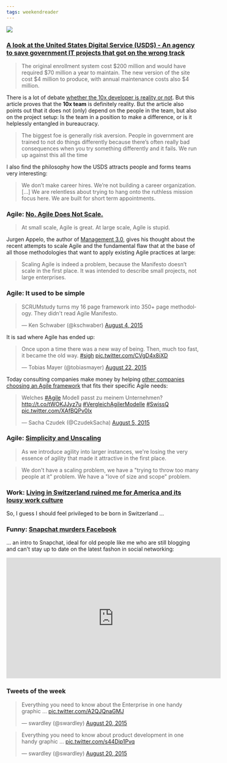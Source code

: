 ```yaml
---
tags: weekendreader
---
```

<img class="jb-main-img" src="https://lh3.googleusercontent.com/-Wf8cx3WButE/VdkIgBuu94I/AAAAAAAACXg/NWI0hqQhUPk/s912-Ic42/WR34.png">

### [A look at the United States Digital Service (USDS) - An agency to save government IT projects that got on the wrong track](https://medium.com/backchannel/the-tiny-team-taking-on-a-massive-reform-of-government-it-b5f87b85e2dc)

> The original enrollment system cost \$200 million and would have required \$70 million a year to maintain. The new version of the site cost \$4 million to produce, with annual maintenance costs also \$4 million.

There is a lot of debate [whether the 10x developer is reality or not](http://www.quora.com/Is-the-concept-of-a-10x-engineer-valid). But this article proves that the **10x team** is definitely reality.
But the article also points out that it does not (only) depend on the people in the team, but also on the project setup: Is the team in a position to make a difference, or is it helplessly entangled in bureaucracy. 

> The biggest foe is generally risk aversion. People in government are trained to not do things differently because there’s often really bad consequences when you try something differently and it fails. We run up against this all the time

I also find the philosophy how the USDS attracts people and forms teams very interesting:

> We don’t make career hires. We’re not building a career organization. [...] We are relentless about trying to hang onto the ruthless mission focus here. We are built for short term appointments.



### Agile: [No. Agile Does Not Scale.](https://medium.com/@jurgenappelo/no-agile-does-not-scale-98df99da3ff3)

> At small scale, Agile is great. At large scale, Agile is stupid.

Jurgen Appelo, the author of [Management 3.0](https://management30.com/), gives his thought about the recent attempts to scale Agile and the fundamental flaw that at the base of all those methodologies that want to apply existing Agile practices at large:

> Scaling Agile is indeed a problem, because the Manifesto doesn’t scale
> in the first place. It was intended to describe small projects, not
> large enterprises.


### Agile:  It used to be simple
<blockquote class="twitter-tweet" lang="en"><p lang="en" dir="ltr">SCRUMstudy turns my 16 page framework into 350+ page methodology. They didn&#39;t read Agile Manifesto.</p>&mdash; Ken Schwaber (@kschwaber) <a href="https://twitter.com/kschwaber/status/628692322977513472">August 4, 2015</a></blockquote>
<script async src="//platform.twitter.com/widgets.js" charset="utf-8"></script>

It is sad where Agile has ended up:
<blockquote class="twitter-tweet" lang="en"><p lang="en" dir="ltr">Once upon a time there was a new way of being. Then, much too fast, it became the old way. <a href="https://twitter.com/hashtag/sigh?src=hash">#sigh</a> <a href="http://t.co/CVgD4x8iXD">pic.twitter.com/CVgD4x8iXD</a></p>&mdash; Tobias Mayer (@tobiasmayer) <a href="https://twitter.com/tobiasmayer/status/634923331465146368">August 22, 2015</a></blockquote>
<script async src="//platform.twitter.com/widgets.js" charset="utf-8"></script>

Today consulting companies make money by helping [other companies choosing an Agile framework](http://swissq-1.hs-sites.com/agile-models) that fits their specific Agile needs:

<blockquote class="twitter-tweet" lang="en"><p lang="de" dir="ltr">Welches <a href="https://twitter.com/hashtag/Agile?src=hash">#Agile</a> Modell passt zu meinem Unternehmen? &#10;<a href="http://t.co/tWOKJJyz7u">http://t.co/tWOKJJyz7u</a>&#10;<a href="https://twitter.com/hashtag/VergleichAgilerModelle?src=hash">#VergleichAgilerModelle</a>&#10;<a href="https://twitter.com/hashtag/SwissQ?src=hash">#SwissQ</a> <a href="http://t.co/XAfBQPv0lx">pic.twitter.com/XAfBQPv0lx</a></p>&mdash; Sacha Czudek (@CzudekSacha) <a href="https://twitter.com/CzudekSacha/status/628943427137351680">August 5, 2015</a></blockquote>
<script async src="//platform.twitter.com/widgets.js" charset="utf-8"></script>


### Agile: [Simplicity and Unscaling](http://rgalen.com/agile-training-news/2015/5/24/the-newest-craze-in-agile-simplicity-and-un-scaling)

> As we introduce agility into larger instances, we're losing the very essence of agility that made it attractive in the first place.

> We don't have a scaling problem, we have a "trying to throw too many  people at it" problem. We have a "love of size and scope" problem.


### Work: [Living in Switzerland ruined me for America and its lousy work culture](http://www.vox.com/2015/7/21/8974435/switzerland-work-life-balance)

So, I guess I should feel privileged to be born in Switzerland ...



### Funny: [Snapchat murders Facebook](https://www.youtube.com/watch?v=kKSr6h5-fCU)
... an intro to Snapchat, ideal for old people like me who are still blogging and can't stay up to date on the latest fashon in social networking:

<iframe width="560" height="315" src="https://www.youtube.com/embed/kKSr6h5-fCU" frameborder="0" allowfullscreen></iframe>


### Tweets of the week

<blockquote class="twitter-tweet" data-conversation="none" lang="en"><p lang="en" dir="ltr">Everything you need to know about the Enterprise in one handy graphic ... <a href="http://t.co/A2QJQnaGMJ">pic.twitter.com/A2QJQnaGMJ</a></p>&mdash; swardley (@swardley) <a href="https://twitter.com/swardley/status/634366194494140416">August 20, 2015</a></blockquote>
<script async src="//platform.twitter.com/widgets.js" charset="utf-8"></script>

<blockquote class="twitter-tweet" data-conversation="none" lang="en"><p lang="en" dir="ltr">Everything you need to know about product development in one handy graphic ... <a href="http://t.co/s44Djp1Pvq">pic.twitter.com/s44Djp1Pvq</a></p>&mdash; swardley (@swardley) <a href="https://twitter.com/swardley/status/634365736262205440">August 20, 2015</a></blockquote>
<script async src="//platform.twitter.com/widgets.js" charset="utf-8"></script>